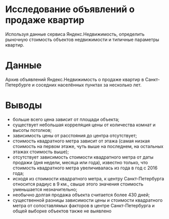 # Исследование объявлений о продаже квартир

Используя данные сервиса Яндекс.Недвижимость, определить рыночную стоимость объектов недвижимости и типичные параметры квартир.  

# Данные

Архив объявлений Яндекс.Недвижимость о продаже квартир в Санкт-Петербурге и соседних населённых пунктах за несколько лет.

# Выводы

- больше всего цена зависит от площади объекта;
- существует небольшая корреляция цены от количества комнат и высоты потолков;
- зависимость цены от расстояния до центра отсутствует;
- стоимость квадратного метра зависит от этажа (самая низкая стоимость на первом этаже, чуть выше на последнем, на остальных этажах стоимость выше);
- отсутствует зависимость стоимости квадратного метра от даты продажи (дня недели, месяца или года), известно только, что стоимость квадратного метра увеличивалась из года в год с 2016 года;
- исходя из стоимости квадратного метра, к центру Санкт-Петербурга относится радиус в 9 км., свыше этого значения стоимость уменьшается незначительно;
- необычно долгая продажа объекта считается более 430 дней;
- существенной разницы зависимости цены и стоимости квадратного метра от сопоставлямых факторов в центре Санкт-Петербурга и общей выборке объектов также не выявлено